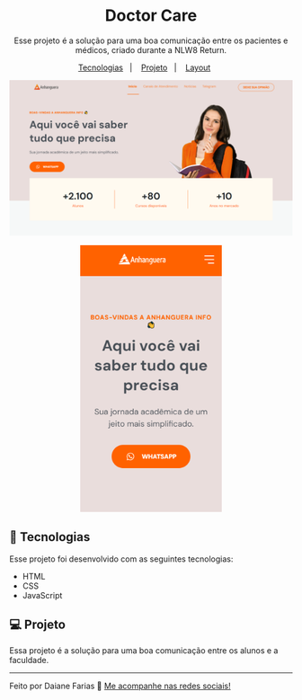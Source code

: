<h1 align="center"> Doctor Care </h1>
<p align="center">
Esse projeto é a solução para uma boa comunicação entre os pacientes e médicos, criado durante a NLW8 Return.
</p>

<p align="center">
  <a href="#-tecnologias">Tecnologias</a>&nbsp;&nbsp;&nbsp;|&nbsp;&nbsp;&nbsp;
  <a href="#-projeto">Projeto</a>&nbsp;&nbsp;&nbsp;|&nbsp;&nbsp;&nbsp;
  <a href="#-layout">Layout</a>&nbsp;&nbsp;&nbsp;&nbsp;&nbsp;&nbsp;
</p>

![prewiew](/assets/readme/prewiew.PNG)

<p align="center">
  <img alt="imagem-phone" src="/assets/readme/prewiew-cel.PNG" width="50%">
</p>



## 🚀 Tecnologias

Esse projeto foi desenvolvido com as seguintes tecnologias:

- HTML
- CSS
- JavaScript

## 💻 Projeto

Essa projeto é a solução para uma boa comunicação entre os alunos e a faculdade.

---

Feito por Daiane Farias 👋  [Me acompanhe nas redes sociais!](https://daiaanebarbosaf.github.io/rocketlinks/)
